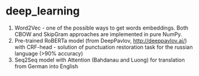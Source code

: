 # deep_learning

1) Word2Vec - one of the possible ways to get words embeddings. Both CBOW and SkipGram approaches are implemented in pure NumPy.
2) Pre-trained RoBERTa model (from DeepPavlov, http://deeppavlov.ai/) with CRF-head - solution of punctuation restoration task for the russian language (>90% accuracy)
3) Seq2Seq model with Attention (Bahdanau and Luong) for translation from German into English
